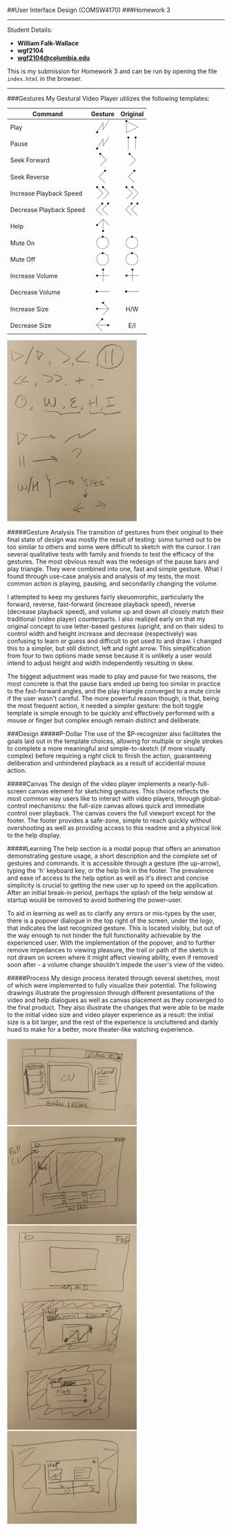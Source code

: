 ##User Interface Design (COMSW4170)
###Homework 3

---

Student Details:

- **William Falk-Wallace**
- **wgf2104**
- **wgf2104@columbia.edu**


This is my submission for Homework 3 and can be run by opening the file `index.html` in the browser.

---

###Gestures
My Gestural Video Player utilizes the following templates:

|  Command  |  Gesture  |  Original  |
|  -------  | :-------: | :--------: |
|   Play    | ![image](img/gesture/small/bolt.png) | ![image](img/gesture/small/triangle.png) |
|   Pause   | ![image](img/gesture/small/bolt.png) | ![image](img/gesture/small/bars.png) |
| Seek Forward | ![image](img/gesture/small/angle-right.png) | ![image](img/gesture/small/angle-right.png) |
| Seek Reverse | ![image](img/gesture/small/angle-left.png) | ![image](img/gesture/small/angle-left.png) |
| Increase Playback Speed | ![image](img/gesture/small/angles-right.png) | ![image](img/gesture/small/angles-right.png) |
| Decrease Playback Speed | ![image](img/gesture/small/angles-left.png) | ![image](img/gesture/small/angles-left.png) |
| Help | ![image](img/gesture/small/arrow-up.png) | |
| Mute On | ![image](img/gesture/small/circle.png) | ![image](img/gesture/small/circle.png) |
| Mute Off | ![image](img/gesture/small/circle.png) | ![image](img/gesture/small/circle.png) |
| Increase Volume | ![image](img/gesture/small/plus.png) | ![image](img/gesture/small/plus.png) |
| Decrease Volume | ![image](img/gesture/small/minus.png) | ![image](img/gesture/small/minus.png) |
| Increase Size | ![image](img/gesture/small/arrow-right.png) | H/W |
| Decrease Size | ![image](img/gesture/small/arrow-left.png) | E/I |


![image](img/dev/small/0_gesture-prototyping.jpg)

#####Gesture Analysis
The transition of gestures from their original to their final state of design was mostly the result of testing: some turned out to be too similar to others and some were difficult to sketch with the cursor. I ran several qualitative tests with family and friends to test the efficacy of the gestures. The most obvious result was the redesign of the pause bars and play triangle. They were combined into one, fast and simple gesture. What I found through use-case analysis and analysis of my tests, the most common action is playing, pausing, and secondarily changing the volume. 

I attempted to keep my gestures fairly skeuomorphic, particularly the forward, reverse, fast-forward (increase playback speed), reverse (decrease playback speed), and volume up and down all closely match their traditional (video player) counterparts. I also realized early on that my original concept to use letter-based gestures (upright, and on their sides) to control width and height increase and decrease (respectively) was confusing to learn or guess and difficult to get used to and draw. I changed this to a simpler, but still distinct, left and right arrow. This simplification from four to two options made sense because it is unlikely a user would intend to adjust height and width independently resulting in skew. 

The biggest adjustment was made to play and pause for two reasons, the most concrete is that the pause bars ended up being too similar in practice to the fast-forward angles, and the play triangle converged to a mute circle if the user wasn't careful. The more powerful reason though, is that, being the most frequent action, it needed a simpler gesture: the bolt toggle template is simple enough to be quickly and effectively performed with a mouse or finger but complex enough remain distinct and deliberate. 

###Design
#####P-Dollar
The use of the $P-recognizer also facilitates the goals laid out in the template choices, allowing for multiple or single strokes to complete a more meaningful and simple-to-sketch (if more visually complex) before requiring a _right_ click to finish the action, guaranteeing deliberation and unhindered playback as a result of accidental mouse action. 

#####Canvas
The design of the video player implements a nearly-full-screen canvas element for sketching gestures. This choice reflects the most common way users like to interact with video players, through global-control mechanisms: the full-size canvas allows quick and immediate control over playback. The canvas covers the full viewport except for the footer. The footer provides a safe-zone, simple to reach quickly without overshooting as well as providing access to this readme and a physical link to the help display.

#####Learning
The help section is a modal popup that offers an animation demonstrating gesture usage, a short description and the complete set of gestures and commands. It is accessible through a gesture (the up-arrow), typing the 'h' keyboard key, or the help link in the footer. The prevalence and ease of access to the help option as well as it's direct and concise simplicity is crucial to getting the new user up to speed on the application. After an initial break-in period, perhaps the splash of the help window at startup would be removed to avoid bothering the power-user.

To aid in learning as well as to clarify any errors or mis-types by the user, there is a popover dialogue in the top right of the screen, under the logo, that indicates the last recognized gesture. This is located visibly, but out of the way enough to not hinder the full functionality achievable by the experienced user. With the implementation of the popover, and to further remove impedances to viewing pleasure, the trail or path of the sketch is not drawn on screen where it might affect viewing ability, even if removed soon after - a volume change shouldn't impede the user's view of the video.

#####Process
My design process iterated through several sketches, most of which were implemented to fully visualize their potential. The following drawings illustrate the progression through different presentations of the video and help dialogues as well as canvas placement as they converged to the final product. They also illustrate the changes that were able to be made to the initial video size and video player experience as a result: the initial size is a bit larger, and the rest of the experience is uncluttered and darkly hued to make for a better, more theater-like watching experience.

![image](img/dev/small/1_initial.jpg)
![image](img/dev/small/2_table-move.jpg)
![image](img/dev/small/3_initial-modal.jpg)
![image](img/dev/small/4_final.jpg)